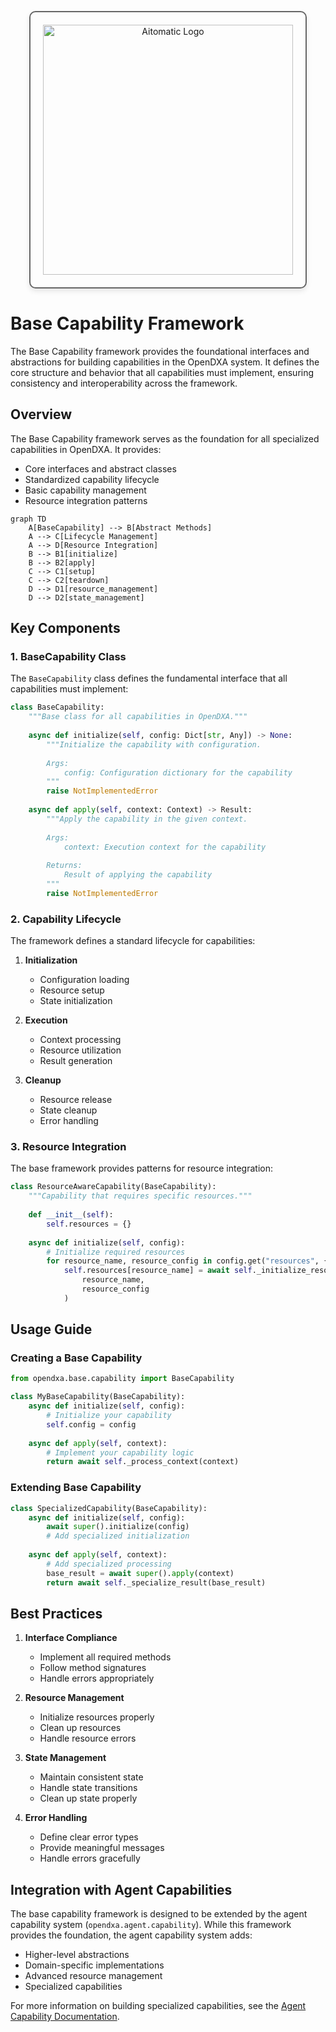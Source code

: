 <!-- markdownlint-disable MD041 -->
<!-- markdownlint-disable MD033 -->
<p align="center">
  <img src="https://cdn.prod.website-files.com/62a10970901ba826988ed5aa/62d942adcae82825089dabdb_aitomatic-logo-black.png" alt="Aitomatic Logo" width="400" style="border: 2px solid #666; border-radius: 10px; padding: 20px; box-shadow: 0 4px 8px rgba(0,0,0,0.1);"/>
</p>

# Base Capability Framework

The Base Capability framework provides the foundational interfaces and abstractions for building capabilities in the OpenDXA system. It defines the core structure and behavior that all capabilities must implement, ensuring consistency and interoperability across the framework.

## Overview

The Base Capability framework serves as the foundation for all specialized capabilities in OpenDXA. It provides:

- Core interfaces and abstract classes
- Standardized capability lifecycle
- Basic capability management
- Resource integration patterns

```mermaid
graph TD
    A[BaseCapability] --> B[Abstract Methods]
    A --> C[Lifecycle Management]
    A --> D[Resource Integration]
    B --> B1[initialize]
    B --> B2[apply]
    C --> C1[setup]
    C --> C2[teardown]
    D --> D1[resource_management]
    D --> D2[state_management]
```

## Key Components

### 1. BaseCapability Class

The `BaseCapability` class defines the fundamental interface that all capabilities must implement:

```python
class BaseCapability:
    """Base class for all capabilities in OpenDXA."""
    
    async def initialize(self, config: Dict[str, Any]) -> None:
        """Initialize the capability with configuration.
        
        Args:
            config: Configuration dictionary for the capability
        """
        raise NotImplementedError
        
    async def apply(self, context: Context) -> Result:
        """Apply the capability in the given context.
        
        Args:
            context: Execution context for the capability
            
        Returns:
            Result of applying the capability
        """
        raise NotImplementedError
```

### 2. Capability Lifecycle

The framework defines a standard lifecycle for capabilities:

1. **Initialization**
   - Configuration loading
   - Resource setup
   - State initialization

2. **Execution**
   - Context processing
   - Resource utilization
   - Result generation

3. **Cleanup**
   - Resource release
   - State cleanup
   - Error handling

### 3. Resource Integration

The base framework provides patterns for resource integration:

```python
class ResourceAwareCapability(BaseCapability):
    """Capability that requires specific resources."""
    
    def __init__(self):
        self.resources = {}
        
    async def initialize(self, config):
        # Initialize required resources
        for resource_name, resource_config in config.get("resources", {}).items():
            self.resources[resource_name] = await self._initialize_resource(
                resource_name,
                resource_config
            )
```

## Usage Guide

### Creating a Base Capability

```python
from opendxa.base.capability import BaseCapability

class MyBaseCapability(BaseCapability):
    async def initialize(self, config):
        # Initialize your capability
        self.config = config
        
    async def apply(self, context):
        # Implement your capability logic
        return await self._process_context(context)
```

### Extending Base Capability

```python
class SpecializedCapability(BaseCapability):
    async def initialize(self, config):
        await super().initialize(config)
        # Add specialized initialization
        
    async def apply(self, context):
        # Add specialized processing
        base_result = await super().apply(context)
        return await self._specialize_result(base_result)
```

## Best Practices

1. **Interface Compliance**
   - Implement all required methods
   - Follow method signatures
   - Handle errors appropriately

2. **Resource Management**
   - Initialize resources properly
   - Clean up resources
   - Handle resource errors

3. **State Management**
   - Maintain consistent state
   - Handle state transitions
   - Clean up state properly

4. **Error Handling**
   - Define clear error types
   - Provide meaningful messages
   - Handle errors gracefully

## Integration with Agent Capabilities

The base capability framework is designed to be extended by the agent capability system (`opendxa.agent.capability`). While this framework provides the foundation, the agent capability system adds:

- Higher-level abstractions
- Domain-specific implementations
- Advanced resource management
- Specialized capabilities

For more information on building specialized capabilities, see the [Agent Capability Documentation](../agent/capability/README.md).
